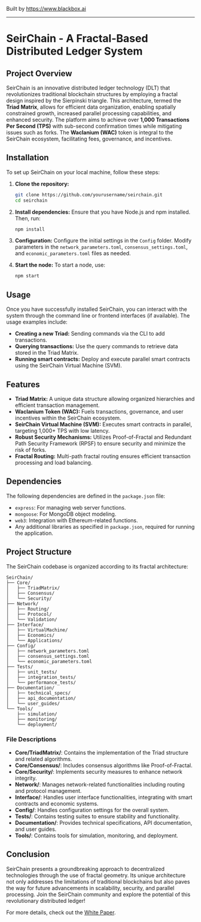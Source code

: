 
Built by https://www.blackbox.ai

---

# SeirChain - A Fractal-Based Distributed Ledger System

## Project Overview
SeirChain is an innovative distributed ledger technology (DLT) that revolutionizes traditional blockchain structures by employing a fractal design inspired by the Sierpinski triangle. This architecture, termed the **Triad Matrix**, allows for efficient data organization, enabling spatially constrained growth, increased parallel processing capabilities, and enhanced security. The platform aims to achieve over **1,000 Transactions Per Second (TPS)** with sub-second confirmation times while mitigating issues such as forks. The **Waclanium (WAC)** token is integral to the SeirChain ecosystem, facilitating fees, governance, and incentives.

## Installation
To set up SeirChain on your local machine, follow these steps:

1. **Clone the repository:**
   ```bash
   git clone https://github.com/yourusername/seirchain.git
   cd seirchain
   ```

2. **Install dependencies:**
   Ensure that you have Node.js and npm installed. Then, run:
   ```bash
   npm install
   ```

3. **Configuration:**
   Configure the initial settings in the `Config` folder. Modify parameters in the `network_parameters.toml`, `consensus_settings.toml`, and `economic_parameters.toml` files as needed.

4. **Start the node:**
   To start a node, use:
   ```bash
   npm start
   ```

## Usage
Once you have successfully installed SeirChain, you can interact with the system through the command line or frontend interfaces (if available). The usage examples include:

- **Creating a new Triad:** Sending commands via the CLI to add transactions.
- **Querying transactions:** Use the query commands to retrieve data stored in the Triad Matrix.
- **Running smart contracts:** Deploy and execute parallel smart contracts using the SeirChain Virtual Machine (SVM).

## Features
- **Triad Matrix:** A unique data structure allowing organized hierarchies and efficient transaction management.
- **Waclanium Token (WAC):** Fuels transactions, governance, and user incentives within the SeirChain ecosystem.
- **SeirChain Virtual Machine (SVM):** Executes smart contracts in parallel, targeting 1,000+ TPS with low latency.
- **Robust Security Mechanisms:** Utilizes Proof-of-Fractal and Redundant Path Security Framework (RPSF) to ensure security and minimize the risk of forks.
- **Fractal Routing:** Multi-path fractal routing ensures efficient transaction processing and load balancing.

## Dependencies
The following dependencies are defined in the `package.json` file:
- `express`: For managing web server functions.
- `mongoose`: For MongoDB object modeling.
- `web3`: Integration with Ethereum-related functions.
- Any additional libraries as specified in `package.json`, required for running the application.

## Project Structure
The SeirChain codebase is organized according to its fractal architecture:

```
SeirChain/
├── Core/
│   ├── TriadMatrix/
│   ├── Consensus/
│   └── Security/
├── Network/
│   ├── Routing/
│   ├── Protocol/
│   └── Validation/
├── Interface/
│   ├── VirtualMachine/
│   ├── Economics/
│   └── Applications/
├── Config/
│   ├── network_parameters.toml
│   ├── consensus_settings.toml
│   └── economic_parameters.toml
├── Tests/
│   ├── unit_tests/
│   ├── integration_tests/
│   └── performance_tests/
├── Documentation/
│   ├── technical_specs/
│   ├── api_documentation/
│   └── user_guides/
└── Tools/
    ├── simulation/
    ├── monitoring/
    └── deployment/
```

### File Descriptions
- **Core/TriadMatrix/**: Contains the implementation of the Triad structure and related algorithms.
- **Core/Consensus/**: Includes consensus algorithms like Proof-of-Fractal.
- **Core/Security/**: Implements security measures to enhance network integrity.
- **Network/**: Manages network-related functionalities including routing and protocol management.
- **Interface/**: Handles user interface functionalities, integrating with smart contracts and economic systems.
- **Config/**: Handles configuration settings for the overall system.
- **Tests/**: Contains testing suites to ensure stability and functionality.
- **Documentation/**: Provides technical specifications, API documentation, and user guides.
- **Tools/**: Contains tools for simulation, monitoring, and deployment.

## Conclusion
SeirChain presents a groundbreaking approach to decentralized technologies through the use of fractal geometry. Its unique architecture not only addresses the limitations of traditional blockchains but also paves the way for future advancements in scalability, security, and parallel processing. Join the SeirChain community and explore the potential of this revolutionary distributed ledger!

For more details, check out the [White Paper](whitepaper.md).
